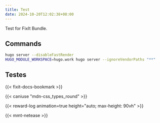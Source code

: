 ```yaml
---
title: Test
date: 2024-10-20T12:02:38+08:00
---
```


Test for FixIt Bundle.

<!--more-->

## Commands

```bash
hugo server --disableFastRender
HUGO_MODULE_WORKSPACE=hugo.work hugo server --ignoreVendorPaths "**"
```

## Testes

{{< fixit-docs-bookmark >}}

{{< caniuse "mdn-css_types_round" >}}

{{< reward-log animation=true height="auto; max-height: 90vh" >}}

{{< mmt-netease >}}
